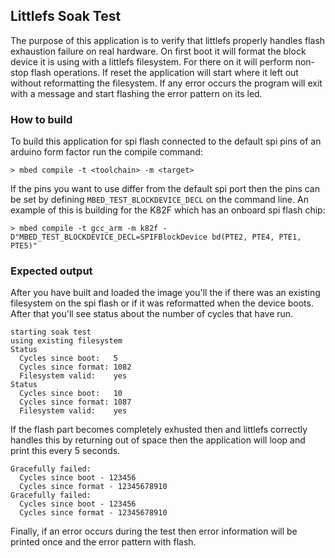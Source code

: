 ## Littlefs Soak Test

The purpose of this application is to verify that littlefs properly handles flash exhaustion failure on real hardware. On first boot it will format the block device it is using with a littlefs filesystem. For there on it will perform non-stop flash operations. If reset the application will start where it left out without reformatting the filesystem. If any error occurs the program will exit with a message and start flashing the error pattern on its led.

### How to build

To build this application for spi flash connected to the default spi pins of an arduino form factor run the compile command:
```
> mbed compile -t <toolchain> -m <target>
```

If the pins you want to use differ from the default spi port then the pins can be set by defining ```MBED_TEST_BLOCKDEVICE_DECL``` on the command line. An example of this is building for the K82F which has an onboard spi flash chip:
```
> mbed compile -t gcc_arm -m k82f -D"MBED_TEST_BLOCKDEVICE_DECL=SPIFBlockDevice bd(PTE2, PTE4, PTE1, PTE5)"
```

### Expected output

After you have built and loaded the image you'll the if there was an existing filesystem on the spi flash or if it was reformatted when the device boots. After that you'll see status about the number of cycles that have run.
```
starting soak test
using existing filesystem
Status
  Cycles since boot:   5
  Cycles since format: 1082
  Filesystem valid:    yes
Status
  Cycles since boot:   10
  Cycles since format: 1087
  Filesystem valid:    yes
```


If the flash part becomes completely exhusted then and littlefs correctly handles this by returning out of space then the application will loop and print this every 5 seconds.
```
Gracefully failed:
  Cycles since boot - 123456
  Cycles since format - 12345678910
Gracefully failed:
  Cycles since boot - 123456
  Cycles since format - 12345678910
```

Finally, if an error occurs during the test then error information will be printed once and the error pattern with flash.